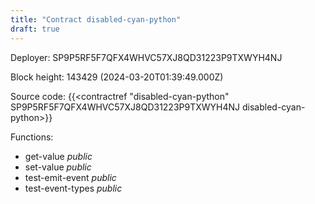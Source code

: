 ```yaml
---
title: "Contract disabled-cyan-python"
draft: true
---
```

Deployer: SP9P5RF5F7QFX4WHVC57XJ8QD31223P9TXWYH4NJ


 



Block height: 143429 (2024-03-20T01:39:49.000Z)

Source code: {{<contractref "disabled-cyan-python" SP9P5RF5F7QFX4WHVC57XJ8QD31223P9TXWYH4NJ disabled-cyan-python>}}

Functions:

* get-value _public_
* set-value _public_
* test-emit-event _public_
* test-event-types _public_
